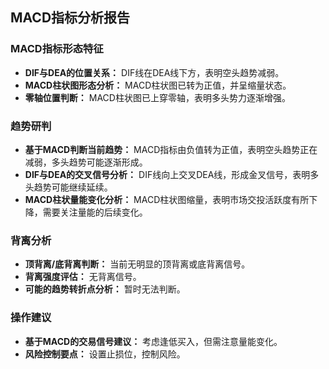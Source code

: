## MACD指标分析报告

### MACD指标形态特征

- **DIF与DEA的位置关系：** DIF线在DEA线下方，表明空头趋势减弱。
- **MACD柱状图形态分析：** MACD柱状图已转为正值，并呈缩量状态。
- **零轴位置判断：** MACD柱状图已上穿零轴，表明多头势力逐渐增强。

### 趋势研判

- **基于MACD判断当前趋势：** MACD指标由负值转为正值，表明空头趋势正在减弱，多头趋势可能逐渐形成。
- **DIF与DEA的交叉信号分析：** DIF线向上交叉DEA线，形成金叉信号，表明多头趋势可能继续延续。
- **MACD柱状量能变化分析：** MACD柱状图缩量，表明市场交投活跃度有所下降，需要关注量能的后续变化。

### 背离分析

- **顶背离/底背离判断：** 当前无明显的顶背离或底背离信号。
- **背离强度评估：** 无背离信号。
- **可能的趋势转折点分析：** 暂时无法判断。

### 操作建议

- **基于MACD的交易信号建议：** 考虑逢低买入，但需注意量能变化。
- **风险控制要点：** 设置止损位，控制风险。